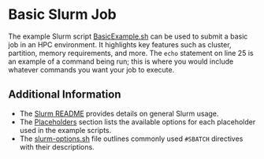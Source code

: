 # Basic Slurm Job

The example Slurm script [BasicExample.sh](BasicExample.sh) can be used to submit a basic job in an HPC environment. It highlights key features such as cluster, partition, memory requirements, and more. The `echo` statement on line 25 is an example of a command being run; this is where you would include whatever commands you want your job to execute.

## Additional Information

- The [Slurm README](../README.md) provides details on general Slurm usage.
- The [Placeholders](../README.md#placeholders) section lists the available options for each placeholder used in the example scripts.
- The [slurm-options.sh](../slurm-options.sh) file outlines commonly used `#SBATCH` directives with their descriptions.
